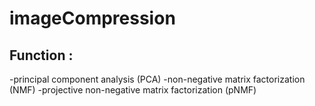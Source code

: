 # imageCompression
 ## Function : 
  -principal component analysis (PCA)
  -non-negative matrix factorization (NMF)
  -projective non-negative matrix factorization (pNMF)
